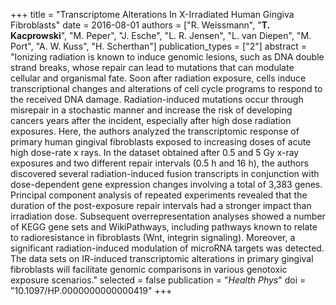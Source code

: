 +++
title = "Transcriptome Alterations In X-Irradiated Human Gingiva Fibroblasts"
date = 2016-08-01
authors = ["R. Weissmann", "**T. Kacprowski**", "M. Peper", "J. Esche", "L. R. Jensen", "L. van Diepen", "M. Port", "A. W. Kuss", "H. Scherthan"]
publication_types = ["2"]
abstract = "Ionizing radiation is known to induce genomic lesions, such as DNA double strand breaks, whose repair can lead to mutations that can modulate cellular and organismal fate. Soon after radiation exposure, cells induce transcriptional changes and alterations of cell cycle programs to respond to the received DNA damage. Radiation-induced mutations occur through misrepair in a stochastic manner and increase the risk of developing cancers years after the incident, especially after high dose radiation exposures. Here, the authors analyzed the transcriptomic response of primary human gingival fibroblasts exposed to increasing doses of acute high dose-rate x rays. In the dataset obtained after 0.5 and 5 Gy x-ray exposures and two different repair intervals (0.5 h and 16 h), the authors discovered several radiation-induced fusion transcripts in conjunction with dose-dependent gene expression changes involving a total of 3,383 genes. Principal component analysis of repeated experiments revealed that the duration of the post-exposure repair intervals had a stronger impact than irradiation dose. Subsequent overrepresentation analyses showed a number of KEGG gene sets and WikiPathways, including pathways known to relate to radioresistance in fibroblasts (Wnt, integrin signaling). Moreover, a significant radiation-induced modulation of microRNA targets was detected. The data sets on IR-induced transcriptomic alterations in primary gingival fibroblasts will facilitate genomic comparisons in various genotoxic exposure scenarios."
selected = false
publication = "*Health Phys*"
doi = "10.1097/HP.0000000000000419"
+++

